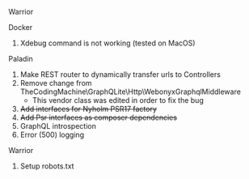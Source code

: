 Warrior

Docker
1) Xdebug command is not working (tested on MacOS)

Paladin
1) Make REST router to dynamically transfer urls to Controllers
2) Remove change from TheCodingMachine\GraphQLite\Http\WebonyxGraphqlMiddleware
    - This vendor class was edited in order to fix the bug
3) ~~Add interfaces for Nyholm PSR17 factory~~
4) ~~Add Psr interfaces as composer dependencies~~
5) GraphQL introspection
6) Error (500) logging

Warrior
1) Setup robots.txt
